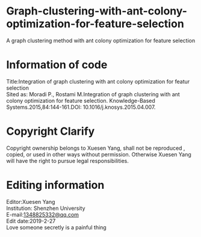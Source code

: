 # Graph-clustering-with-ant-colony-optimization-for-feature-selection
A graph clustering method with ant colony optimization for feature selection   
# Information of code 
Title:Integration of graph clustering with ant colony optimization for featur selection     
Sited as: Moradi P., Rostami M.Integration of graph clustering with ant colony optimization for feature selection. Knowledge-Based Systems.2015,84:144-161.DOI: 10.1016/j.knosys.2015.04.007.   
# Copyright Clarify    
Copyright ownership belongs to Xuesen Yang, shall not be reproduced , copied, or used in other ways without permission. Otherwise Xuesen Yang will have the right to pursue legal responsibilities.    
# Editing information      
Editor:Xuesen Yang              
Institution: Shenzhen University             
E-mail:1348825332@qq.com            
Edit date:2019-2-27   
Love someone secretly  is a painful thing

